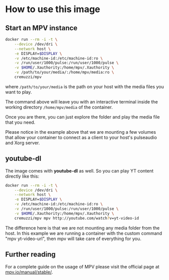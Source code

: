 # How to use this image

## Start an MPV instance

```sh
docker run --rm -i -t \
    --device /dev/dri \
    --network host \
    -e DISPLAY=$DISPLAY \
    -v /etc/machine-id:/etc/machine-id:ro \
    -v /run/user/1000/pulse:/run/user/1000/pulse \
    -v $HOME/.Xauthority:/home/mpv/.Xauthority \
    -v /path/to/your/media/:/home/mpv/media:ro \
    cremuzzi/mpv
```

where `/path/to/your/media` is the path on your host with the media files you want to play.

The command above will leave you with an interactive terminal inside the working directory `/home/mpv/media` of the container.

Once you are there, you can just explore the folder and play the media file that you need.

Please notice in the example above that we are mounting a few volumes that allow your container to
connect as a client to your host's pulseaudio and Xorg server.

## youtube-dl

The image comes with **youtube-dl** as well. So you can play YT content directly like this:

```sh
docker run --rm -i -t \
    --device /dev/dri \
    --network host \
    -e DISPLAY=$DISPLAY \
    -v /etc/machine-id:/etc/machine-id:ro \
    -v /run/user/1000/pulse:/run/user/1000/pulse \
    -v $HOME/.Xauthority:/home/mpv/.Xauthority \
    cremuzzi/mpv mpv http://youtube.com/watch?v=yt-video-id
```

The difference here is that we are not mounting any media folder from the host.
In this example we are running a container with the custom command "mpv yt-video-url", then mpv will take care of everything for you.

## Further reading

For a complete guide on the usage of MPV please visit the official page at [mpv.io/manual/stable/](https://mpv.io/manual/stable/).

